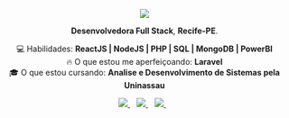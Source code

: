 <p align="center">
<!--   <img src="https://media0.giphy.com/media/RLsfgZfNGJ3fzlMXdV/giphy.gif" width="200px"> -->
  <img src="https://readme-typing-svg.demolab.com/?lines=Fala+galera,+Eu+sou+Delis+Guerra!;Sejam+bem+vindos+ao+meu+Github!;Fala+galera,+Eu+sou+Delis+Guerra!;Sejam+bem+vindos+ao+meu+Github!;Fala+galera,+Eu+sou+Delis+Guerra!;Sejam+bem+vindos+ao+meu+Github!;eu+sou+Delis+Guerra!&font=Fira%20Code&weight=600&size=32&center=true&color=dd14ab&width=635&height=150&duration=4000&pause=1000">
</p>
<p align='center'>
  <strong>Desenvolvedora Full Stack</strong>, <strong>Recife-PE</strong>.
</p>
<p align="center">
  💻 Habilidades: <strong> ReactJS | NodeJS | PHP | SQL | MongoDB | PowerBI </strong><br>
  🔥 O que estou me aperfeiçoando: <strong>Laravel</strong><br>
  🎓 O que estou cursando: <strong>Analise e Desenvolvimento de Sistemas pela Uninassau </strong>
</p>
<p align='center'>  
  <a href="https://www.linkedin.com/in/delis-guerra-46b63614a/">
    <img src="https://img.shields.io/badge/linkedin-%230077B5.svg?&style=for-the-badge&logo=linkedin&logoColor=white" />
  </a>&nbsp;&nbsp;
  <a href="https://www.instagram.com/delisz/">
    <img src="https://img.shields.io/badge/instagram-%23E4405F.svg?&style=for-the-badge&logo=instagram&logoColor=white" />        
  </a>&nbsp;&nbsp;
  <a href="https://twitter.com/delisssz">
<img src="https://img.shields.io/badge/-%231DA1F2.svg?&style=for-the-badge&logo=X&logoColor=white&labelColor=black" />
  </a>&nbsp;&nbsp;
  
</p>

